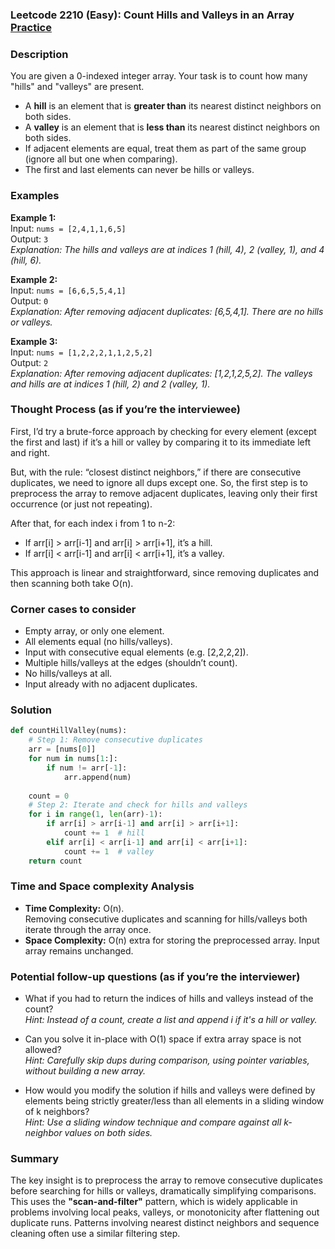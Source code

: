 ### Leetcode 2210 (Easy): Count Hills and Valleys in an Array [Practice](https://leetcode.com/problems/count-hills-and-valleys-in-an-array)

### Description  
You are given a 0-indexed integer array. Your task is to count how many "hills" and "valleys" are present.  
- A **hill** is an element that is **greater than** its nearest distinct neighbors on both sides.
- A **valley** is an element that is **less than** its nearest distinct neighbors on both sides.
- If adjacent elements are equal, treat them as part of the same group (ignore all but one when comparing).
- The first and last elements can never be hills or valleys.

### Examples  

**Example 1:**  
Input: `nums = [2,4,1,1,6,5]`  
Output: `3`  
*Explanation: The hills and valleys are at indices 1 (hill, 4), 2 (valley, 1), and 4 (hill, 6).*

**Example 2:**  
Input: `nums = [6,6,5,5,4,1]`  
Output: `0`  
*Explanation: After removing adjacent duplicates: [6,5,4,1]. There are no hills or valleys.*

**Example 3:**  
Input: `nums = [1,2,2,2,1,1,2,5,2]`  
Output: `2`  
*Explanation: After removing adjacent duplicates: [1,2,1,2,5,2]. The valleys and hills are at indices 1 (hill, 2) and 2 (valley, 1).*

### Thought Process (as if you’re the interviewee)  
First, I’d try a brute-force approach by checking for every element (except the first and last) if it’s a hill or valley by comparing it to its immediate left and right. 

But, with the rule: “closest distinct neighbors,” if there are consecutive duplicates, we need to ignore all dups except one. So, the first step is to preprocess the array to remove adjacent duplicates, leaving only their first occurrence (or just not repeating).

After that, for each index i from 1 to n-2:
- If arr[i] > arr[i-1] and arr[i] > arr[i+1], it’s a hill.
- If arr[i] < arr[i-1] and arr[i] < arr[i+1], it’s a valley.

This approach is linear and straightforward, since removing duplicates and then scanning both take O(n).

### Corner cases to consider  
- Empty array, or only one element.
- All elements equal (no hills/valleys).
- Input with consecutive equal elements (e.g. [2,2,2,2]).
- Multiple hills/valleys at the edges (shouldn’t count).
- No hills/valleys at all.
- Input already with no adjacent duplicates.

### Solution

```python
def countHillValley(nums):
    # Step 1: Remove consecutive duplicates
    arr = [nums[0]]
    for num in nums[1:]:
        if num != arr[-1]:
            arr.append(num)
    
    count = 0
    # Step 2: Iterate and check for hills and valleys
    for i in range(1, len(arr)-1):
        if arr[i] > arr[i-1] and arr[i] > arr[i+1]:
            count += 1  # hill
        elif arr[i] < arr[i-1] and arr[i] < arr[i+1]:
            count += 1  # valley
    return count
```

### Time and Space complexity Analysis  

- **Time Complexity:** O(n).  
  Removing consecutive duplicates and scanning for hills/valleys both iterate through the array once.
- **Space Complexity:** O(n) extra for storing the preprocessed array. Input array remains unchanged.

### Potential follow-up questions (as if you’re the interviewer)  

- What if you had to return the indices of hills and valleys instead of the count?  
  *Hint: Instead of a count, create a list and append i if it's a hill or valley.*

- Can you solve it in-place with O(1) space if extra array space is not allowed?  
  *Hint: Carefully skip dups during comparison, using pointer variables, without building a new array.*

- How would you modify the solution if hills and valleys were defined by elements being strictly greater/less than all elements in a sliding window of k neighbors?  
  *Hint: Use a sliding window technique and compare against all k-neighbor values on both sides.*

### Summary
The key insight is to preprocess the array to remove consecutive duplicates before searching for hills or valleys, dramatically simplifying comparisons. This uses the **"scan-and-filter"** pattern, which is widely applicable in problems involving local peaks, valleys, or monotonicity after flattening out duplicate runs. Patterns involving nearest distinct neighbors and sequence cleaning often use a similar filtering step.